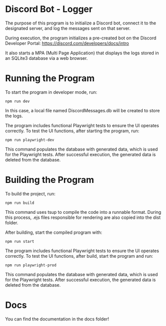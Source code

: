 # Discord Bot - Logger
The purpose of this program is to initialize a Discord bot, connect it to the designated server, and log the messages sent on that server.

During execution, the program initializes a pre-created bot on the Discord Developer Portal:
https://discord.com/developers/docs/intro

It also starts a MPA (Multi Page Application) that displays the logs stored in an SQLite3 database via a web browser.

# Running the Program
To start the program in developer mode, run:

    npm run dev

In this case, a local file named DiscordMessages.db will be created to store the logs.

The program includes functional Playwright tests to ensure the UI operates correctly.
To test the UI functions, after starting the program, run:

    npm run playwright-dev
This command populates the database with generated data, which is used for the Playwright tests.
After successful execution, the generated data is deleted from the database.

# Building the Program

To build the project, run:

    npm run build

This command uses tsup to compile the code into a runnable format.
During this process, .ejs files responsible for rendering are also copied into the dist folder.

After building, start the compiled program with:

    npm run start

The program includes functional Playwright tests to ensure the UI operates correctly.
To test the UI functions, after build, start the program and run:

    npm run playwright-prod

This command populates the database with generated data, which is used for the Playwright tests.
After successful execution, the generated data is deleted from the database.

# Docs
You can find the documentation in the docs folder! 